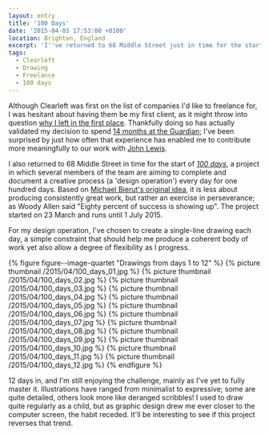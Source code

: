 ```yaml
---
layout: entry
title: '100 Days'
date: '2015-04-03 17:53:00 +0100'
location: Brighton, England
excerpt: 'I''ve returned to 68 Middle Street just in time for the start of _100 days_, a collaborative project where the aim is to complete a creative process every day for one hundred days.'
tags:
  - Clearleft
  - Drawing
  - Freelance
  - 100 days
---
```

Although Clearleft was first on the list of companies I'd like to freelance for, I was hesitant about having them be my first client, as it might throw into question [why I left in the first place][1]. Thankfully doing so has actually validated my decision to spend [14 months at the Guardian][2]; I've been surprised by just how often that experience has enabled me to contribute more meaningfully to our work with [John Lewis][3].

I also returned to 68 Middle Street in time for the start of [_100 days_][4], a project in which several members of the team are aiming to complete and document a creative process (a 'design operation') every day for one hundred days. Based on [Michael Bierut's original idea][5], it is less about producing consistently great work, but rather an exercise in perseverance; as Woody Allen said "Eighty percent of success is showing up". The project started on 23 March and runs until 1 July 2015.

For my design operation, I've chosen to create a single-line drawing each day, a simple constraint that should help me produce a coherent body of work yet also allow a degree of flexibility as I progress.

{% figure figure--image-quartet "Drawings from days 1 to 12" %}
{% picture thumbnail /2015/04/100_days_01.jpg %}
{% picture thumbnail /2015/04/100_days_02.jpg %}
{% picture thumbnail /2015/04/100_days_03.jpg %}
{% picture thumbnail /2015/04/100_days_04.jpg %}
{% picture thumbnail /2015/04/100_days_05.jpg %}
{% picture thumbnail /2015/04/100_days_06.jpg %}
{% picture thumbnail /2015/04/100_days_07.jpg %}
{% picture thumbnail /2015/04/100_days_08.jpg %}
{% picture thumbnail /2015/04/100_days_09.jpg %}
{% picture thumbnail /2015/04/100_days_10.jpg %}
{% picture thumbnail /2015/04/100_days_11.jpg %}
{% picture thumbnail /2015/04/100_days_12.jpg %}
{% endfigure %}

12 days in, and I'm still enjoying the challenge, mainly as I've yet to fully master it. Illustrations have ranged from minimalist to expressive; some are quite detailed, others look more like deranged scribbles! I used to draw quite regularly as a child, but as graphic design drew me ever closer to the computer screen, the habit receded. It'll be interesting to see if this project reverses that trend.

[1]: /2013/10/moving_in_moving_on
[2]: /2015/01/changing_gears
[3]: http://johnlewis.com
[4]: http://clearleft100days.tumblr.com
[5]: http://designobserver.com/feature/five-years-of-100-days/24678
